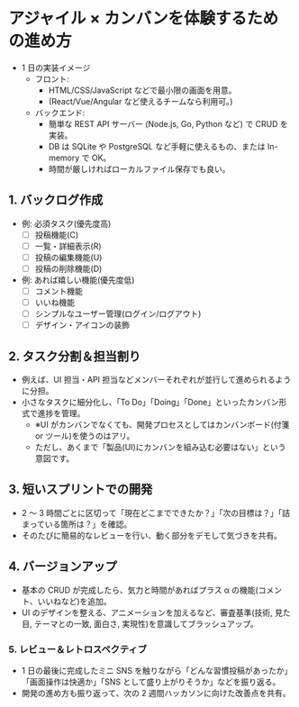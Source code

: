 # アジャイル × カンバンを体験するための進め方

- 1 日の実装イメージ
  - フロント:
    - HTML/CSS/JavaScript などで最小限の画面を用意。
    - (React/Vue/Angular など使えるチームなら利用可。)
  - バックエンド:
    - 簡単な REST API サーバー (Node.js, Go, Python など) で CRUD を実装。
    - DB は SQLite や PostgreSQL など手軽に使えるもの、または In-memory で OK。
    - 時間が厳しければローカルファイル保存でも良い。

## 1. バックログ作成

- 例: 必須タスク(優先度高)
  - [ ] 投稿機能(C)
  - [ ] 一覧・詳細表示(R)
  - [ ] 投稿の編集機能(U)
  - [ ] 投稿の削除機能(D)
- 例: あれば嬉しい機能(優先度低)
  - [ ] コメント機能
  - [ ] いいね機能
  - [ ] シンプルなユーザー管理(ログイン/ログアウト)
  - [ ] デザイン・アイコンの装飾

## 2. タスク分割＆担当割り

- 例えば、UI 担当・API 担当などメンバーそれぞれが並行して進められるように分担。
- 小さなタスクに細分化し、「To Do」「Doing」「Done」といったカンバン形式で進捗を管理。
  - ※UI がカンバンでなくても、開発プロセスとしてはカンバンボード(付箋 or ツール)を使うのはアリ。
  - ただし、あくまで「製品(UI)にカンバンを組み込む必要はない」という意図です。

## 3. 短いスプリントでの開発

- 2 ～ 3 時間ごとに区切って「現在どこまでできたか？」「次の目標は？」「詰まっている箇所は？」を確認。
- そのたびに簡易的なレビューを行い、動く部分をデモして気づきを共有。

## 4. バージョンアップ

- 基本の CRUD が完成したら、気力と時間があればプラス α の機能(コメント、いいねなど)を追加。
- UI のデザインを整える、アニメーションを加えるなど、審査基準(技術, 見た目, テーマとの一致, 面白さ, 実現性)を意識してブラッシュアップ。

### 5. レビュー＆レトロスペクティブ

- 1 日の最後に完成したミニ SNS を触りながら「どんな習慣投稿があったか」「画面操作は快適か」「SNS として盛り上がりそうか」などを振り返る。
- 開発の進め方も振り返って、次の 2 週間ハッカソンに向けた改善点を共有。
